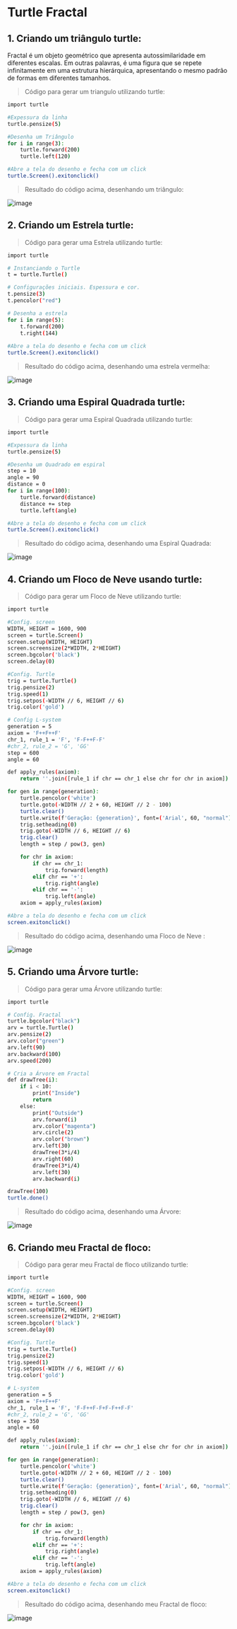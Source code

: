 # Turtle Fractal

## 1. Criando um triângulo turtle:

Fractal é um objeto geométrico que apresenta autossimilaridade em diferentes escalas. Em outras palavras, é uma figura que se repete infinitamente em uma estrutura hierárquica, apresentando o mesmo padrão de formas em diferentes tamanhos.

> Código para gerar um triangulo utilizando turtle:
```sh
import turtle

#Expessura da linha
turtle.pensize(5)

#Desenha um Triângulo
for i in range(3):
    turtle.forward(200)
    turtle.left(120)

#Abre a tela do desenho e fecha com um click
turtle.Screen().exitonclick()

```
> Resultado do código acima, desenhando um triângulo:

![image](https://github.com/Jakson-Alves/Fractal/blob/main/Imagem/Triangulo.gif)

## 2. Criando um Estrela turtle:

> Código para gerar uma Estrela utilizando turtle:
```sh
import turtle

# Instanciando o Turtle
t = turtle.Turtle()

# Configurações iniciais. Espessura e cor.
t.pensize(3)
t.pencolor("red")

# Desenha a estrela
for i in range(5):
    t.forward(200)
    t.right(144)
    
#Abre a tela do desenho e fecha com um click
turtle.Screen().exitonclick()
```
> Resultado do código acima, desenhando uma estrela vermelha:

![image](https://github.com/Jakson-Alves/Fractal/blob/main/Imagem/Estrela.gif)

## 3. Criando uma Espiral Quadrada turtle:

> Código para gerar uma Espiral Quadrada utilizando turtle:
```sh
import turtle

#Expessura da linha
turtle.pensize(5)

#Desenha um Quadrado em espiral
step = 10
angle = 90
distance = 0
for i in range(100):
    turtle.forward(distance)
    distance += step
    turtle.left(angle)

#Abre a tela do desenho e fecha com um click
turtle.Screen().exitonclick()
```
> Resultado do código acima, desenhando uma Espiral Quadrada:

![image](https://github.com/Jakson-Alves/Fractal/blob/main/Imagem/Espiral_quadrada.gif)

## 4. Criando um Floco de Neve usando turtle:

> Código para gerar um Floco de Neve utilizando turtle:
```sh
import turtle

#Config. screen
WIDTH, HEIGHT = 1600, 900
screen = turtle.Screen()
screen.setup(WIDTH, HEIGHT)
screen.screensize(2*WIDTH, 2*HEIGHT)
screen.bgcolor('black')
screen.delay(0)

#Config. Turtle
trig = turtle.Turtle()
trig.pensize(2)
trig.speed(1)
trig.setpos(-WIDTH // 6, HEIGHT // 6)
trig.color('gold')

# Config L-system
generation = 5
axiom = 'F++F++F'
chr_1, rule_1 = 'F', 'F-F++F-F'
#chr_2, rule_2 = 'G', 'GG'
step = 600
angle = 60

def apply_rules(axiom):
    return ''.join([rule_1 if chr == chr_1 else chr for chr in axiom])

for gen in range(generation):
    turtle.pencolor('white')
    turtle.goto(-WIDTH // 2 + 60, HEIGHT // 2 - 100)
    turtle.clear()
    turtle.write(f'Geração: {generation}', font=('Arial', 60, "normal"))
    trig.setheading(0)
    trig.goto(-WIDTH // 6, HEIGHT // 6)
    trig.clear()
    length = step / pow(3, gen)

    for chr in axiom:
        if chr == chr_1:
            trig.forward(length)
        elif chr == '+':
            trig.right(angle)
        elif chr == '-':
            trig.left(angle)
    axiom = apply_rules(axiom)

#Abre a tela do desenho e fecha com um click
screen.exitonclick()
```
> Resultado do código acima, desenhando uma Floco de Neve :

![image](https://github.com/Jakson-Alves/Fractal/blob/main/Imagem/Floco_de_neve.gif)

## 5. Criando uma Árvore turtle:

> Código para gerar uma Árvore utilizando turtle:
```sh
import turtle

# Config. Fractal 
turtle.bgcolor("black")
arv = turtle.Turtle()
arv.pensize(2)
arv.color("green")
arv.left(90)
arv.backward(100)
arv.speed(200)

# Cria a Árvore em Fractal
def drawTree(i):
    if i < 10:
        print("Inside")
        return
    else:
        print("Outside")
        arv.forward(i)
        arv.color("magenta")
        arv.circle(2)
        arv.color("brown")
        arv.left(30)
        drawTree(3*i/4)
        arv.right(60)
        drawTree(3*i/4)
        arv.left(30)
        arv.backward(i)

drawTree(100)
turtle.done()
```
> Resultado do código acima, desenhando uma Árvore:

![image](https://github.com/Jakson-Alves/Fractal/blob/main/Imagem/Arvore.gif)

## 6. Criando meu Fractal de floco:

> Código para gerar meu Fractal de floco utilizando turtle:
```sh
import turtle

#Config. screen
WIDTH, HEIGHT = 1600, 900
screen = turtle.Screen()
screen.setup(WIDTH, HEIGHT)
screen.screensize(2*WIDTH, 2*HEIGHT)
screen.bgcolor('black')
screen.delay(0)

#Config. Turtle
trig = turtle.Turtle()
trig.pensize(2)
trig.speed(1)
trig.setpos(-WIDTH // 6, HEIGHT // 6)
trig.color('gold')

# L-system
generation = 5
axiom = 'F++F++F'
chr_1, rule_1 = 'F', 'F-F++F-F+F-F++F-F'
#chr_2, rule_2 = 'G', 'GG'
step = 350
angle = 60

def apply_rules(axiom):
    return ''.join([rule_1 if chr == chr_1 else chr for chr in axiom])

for gen in range(generation):
    turtle.pencolor('white')
    turtle.goto(-WIDTH // 2 + 60, HEIGHT // 2 - 100)
    turtle.clear()
    turtle.write(f'Geração: {generation}', font=('Arial', 60, "normal"))
    trig.setheading(0)
    trig.goto(-WIDTH // 6, HEIGHT // 6)
    trig.clear()
    length = step / pow(3, gen)

    for chr in axiom:
        if chr == chr_1:
            trig.forward(length)
        elif chr == '+':
            trig.right(angle)
        elif chr == '-':
            trig.left(angle)
    axiom = apply_rules(axiom)

#Abre a tela do desenho e fecha com um click
screen.exitonclick()
```
> Resultado do código acima, desenhando meu Fractal de floco:

![image](https://github.com/Jakson-Alves/Fractal/blob/main/Imagem/Meu_Fractal2.gif)

